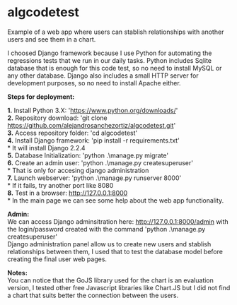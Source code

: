 # algcodetest
Example of a web app where users can stablish relationships with another users and see them in a chart.

I choosed Django framework because I use Python for automating the regressions tests that we run in our daily tasks.
Python includes Sqlite database that is enough for this code test, so no need to install MySQL or any other database.
Django also includes a small HTTP server for development purposes, so no need to install Apache either.

**Steps for deployment:**
  
  **1.** Install Python 3.X: 'https://www.python.org/downloads/'  
  **2.** Repository download: 'git clone https://github.com/alejandrosanchezortiz/algcodetest.git'  
  **3.** Access repository folder: 'cd algcodetest'  
  **4.** Install Django framework: 'pip install -r requirements.txt'    
      * It will install Django 2.2.4  
  **5.** Database Initialization: 'python .\manage.py migrate'  
  **6.** Create an admin user: 'python .\manage.py createsuperuser'  
      * That is only for accesing django administration  
  **7.** Launch webserver: 'python .\manage.py runserver 8000'    
      * If it fails, try another port like 8080  
  **8.** Test in a browser: http://127.0.0.1:8000    
      * In the main page we can see some help about the web app functionality.  
  
**Admin:**  
  We can access Django adminsitration here: http://127.0.0.1:8000/admin with the login/password created 
  with the command 'python .\manage.py createsuperuser'  
  Django administration panel allow us to create new users and stablish relationships between them, I used that to test the database model before creating the final user web pages. 
  
  
**Notes:**  
  You can notice that the GoJS library used for the chart is an evaluation version, I tested other free Javascript libraries like Chart.JS   but I did not find a chart that suits better the connection between the users.
